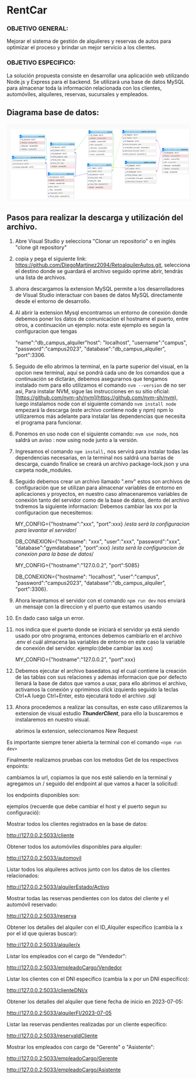 # RentCar

### OBJETIVO GENERAL:

Mejorar el sistema de gestión de alquileres y reservas de autos para optimizar el proceso y
brindar un mejor servicio a los clientes.

### OBJETIVO ESPECIFICO:

La solución propuesta consiste en desarrollar una aplicación
web utilizando Node.js y Express para el backend. Se utilizará
una base de datos MySQL para almacenar toda la información
relacionada con los clientes, automóviles, alquileres, reservas,
sucursales y empleados.

## Diagrama base de datos:

![1690839307187](image/README/1690839307187.png)

## Pasos para realizar la descarga y utilización del archivo.

1. Abre Visual Studio y selecciona "Clonar un repositorio" o en inglés "clone git repository"
2. copia y pega el siguiente link: https://github.com/DiegoMartinez2094/RetoalquilerAutos.git, selecciona el destino donde se guardará el archivo seguido oprime abrir,
   tendrás una lista de archivos.
3. ahora descargamos la extension MySQL permite a los desarrolladores de Visual Studio interactuar con bases de datos MySQL directamente desde el entorno de desarrollo.
4. Al abrir la extension Mysql encontramos un entorno de conexión donde debemos poner los datos de comunicacion el hostname el puerto, entre otros, a continuación un ejemplo: nota: este ejemplo es según la configuracion que tengas

   "name":"db_campus_alquiler"host": "localhost", "username":"campus", "password":"campus2023", "database":"db_campus_alquiler", "port":3306.
5. Seguido de ello abrimos la terminal, en la parte superior del visual, en la opcion  new terminal, aquí se pondrá cada uno de los comandos que a continuación se dictarán, debemos asegurarnos que tengamos instalado nvm para ello utilizamos el comando `nvm --version` de no ser así, Para instalar NVM, sigue las instrucciones en su sitio oficial: [https://github.com/nvm-sh/nvm](https://github.com/nvm-sh/nvm),  luego  instalamos node con el siguiente comando `nvm install node ` empezará la descarga (este archivo contiene node y npm) npm lo utilizaremos más adelante para instalar las dependencias que necesita el programa para funcionar.
6. Ponemos en uso node con el siguiente comando: `nvm use node`, nos saldrá un aviso : now using node junto a la versión.
7. Ingresamos el comando `npm install,` nos servirá para instalar todas las dependencias necesarias, en la terminal nos saldrá  una barras de descarga, cuando finalice se creará un archivo package-lock.json y una carpeta node_modules.
8. Seguido debemos crear un archivo llamado ".env" estos son archivos de configuración que se utilizan para almacenar variables de entorno en aplicaciones y proyectos, en nuestro caso almacenaremos variables de conexión tanto del servidor como de la base de datos, dento del archivo tndremos la siguiente informacion:
   Debemos cambiar las xxx por la configuracion que necesitemos:

   MY_CONFIG={"hostname":"xxx", "port":xxx} /*esta será la configuracion para levantar el servidor*/

   DB_CONEXION={"hostname": "xxx", "user":"xxx", "password":"xxx", "database":"gymdatabase", "port":xxx} /*esta será la configuracion de conexion para la base de datos*/

   MY_CONFIG={"hostname":"127.0.0.2", "port":5085}

   DB_CONEXION={"hostname": "localhost", "user":"campus", "password":"campus2023", "database":"db_campus_alquiler", "port":3306}.
9. Ahora levantamos el servidor con el comando `npm run dev` nos enviará un mensaje con la direccion y el puerto que estamos usando
10. En dado caso salga un error.
11. nos indica que el puerto donde se iniciará el servidor ya está siendo usado por otro programa, entonces debemos cambiarlo en el archivo .env el cuál almacena las variables de entorno en este caso la variable de conexión del servidor.
    ejemplo:(debe cambiar las xxx)

    MY_CONFIG={"hostname":"127.0.0.2", "port":xxx}
12. Debemos ejecutar el archivo basedatos.sql el cual contiene la creación de las tablas con sus relaciones y además  informacion que por defecto llenará la base de datos que vamos a usar, para ello abrimos el archivo, activamos la conexión  y oprimimos click izquierdo seguido la teclas Ctrl+A luego Ctrl+Enter, esto ejecutará todo el archivo .sql
13. Ahora procedemos a realizar las consultas, en este caso utilizaremos la extension de visual estudio ***ThunderClient***, para ello la buscaremos e instalaremos en nuestro visual.

    abrimos la extension, seleccionamos New Request

Es importante siempre tener abierta la terminal con el comando `<npm run dev>`

Finalmente  realizamos pruebas con los metodos Get de los respectivos enpoints:

cambiamos la url, copiamos la que nos esté saliendo en la terminal y agregamos  un / seguido del endpoint al que vamos a hacer la solicitud:

los endpoints disponibles son:

ejemplos (recuerde que debe cambiar el host y el puerto segun su configuració):

Mostrar todos los clientes registrados en la base de datos:

http://127.0.0.2:5033/cliente

Obtener todos los automóviles disponibles para alquiler:

http://127.0.0.2:5033/automovil

Listar todos los alquileres activos junto con los datos de los
clientes relacionados:

http://127.0.0.2:5033/alquilerEstado/Activo

Mostrar todas las reservas pendientes con los datos del cliente
y el automóvil reservado:

http://127.0.0.2:5033/reserva

Obtener los detalles del alquiler con el ID_Alquiler específico (cambia la x por el id que quieras buscar):

http://127.0.0.2:5033/alquiler/x

Listar los empleados con el cargo de "Vendedor":

http://127.0.0.2:5033/empleadoCargo/Vendedor

Listar los clientes con el DNI específico (cambia la x por un DNI especifico):

http://127.0.0.2:5033/clienteDNI/x

Obtener los detalles del alquiler que tiene fecha de inicio en 2023-07-05:

http://127.0.0.2:5033/alquilerFI/2023-07-05

Listar las reservas pendientes realizadas por un cliente especifico: 

http://127.0.0.2:5033/reservaIdCliente

Mostrar los empleados con cargo de "Gerente" o "Asistente":

http://127.0.0.2:5033/empleadoCargo/Gerente

http://127.0.0.2:5033/empleadoCargo/Asistente
